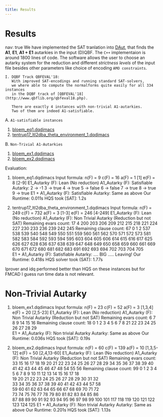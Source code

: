```yaml
---
title: Results
---
```


# Results
nav: true
We have implemented the SAT tranlation into [DAut](https://github.com/arey0pushpa/dcnf-autarky), that finds the **A1**, **E1**, **A1 + E1** autarkies in the input (D)QBF. The `C++` implementaion is around 1800 lines of code. 
The software allows the user to choose an autarky system for the reduction and different *strictness levels* of the input file besides other parameters like choice of encoding `AMO constraints`. 
 
```
I. DQBF Track QBFEVAL'18:
   With improved SAT-encodings and running standard SAT-solvers, 
   we where able to compute the normalforms quite easily for all 334 instances 
   in the DQBF track of [QBFEVAL'18](http://www.qbflib.org/qbfeval18.php).
 
   There are exactly 4 instances with non-trivial A1-autarkies.
   Two of them are indeed A1-satisfiable.
```

A. ``A1-satisfiable instances``
  1. [bloem\_eq1.dqdimacs](https://github.com/arey0pushpa/dcnf-autarky/blob/master/dcnf/examples/bloem_eq1.dqdimacs)
  2. [tentrup17\_ltl2dba\_theta\_environment\_1.dqdimacs](https://github.com/arey0pushpa/dcnf-autarky/blob/master/dcnf/examples/tentrup17_ltl2dba_theta_environment_1.dqdimacs)
  
  
B. ``Non-Trivial A1-Autarkies``
  1. [bloem\_ex1.dqdimacs](https://github.com/arey0pushpa/dcnf-autarky/blob/master/dcnf/examples/bloem_ex1.dqdimacs)
  2. [bloem\_ex2.dqdimacs](https://github.com/arey0pushpa/dcnf-autarky/blob/master/dcnf/examples/bloem_ex2.dqdimacs)

Evaluation: 

1. bloem\_eq1.dqdimacs 
  Input formula: 
    n(F) = 9
    c(F) = 16
    a(F) = 1         [1]
    e(F) = 8         [2-9]
  E1\_Autarky (F): Lean (No reduction)
  A1\_Autarky (F): Satisfiable 
    Autarky: 2 -> -1 
             3 -> true 
						 4 -> true 
						 5 -> false
						 6 -> false
						 7 -> true
						 8 -> true
						 9 -> true
  E1 + A1\_Autarky (F): Satisfiable 
     Autarky: Same as above
  Our Runtime: 0.011s 
  HQS took [SAT]: 1.2s

2. tentrup17\_ltl2dba\_theta\_environment\_1.dqdimacs 
  Input formula: 
    n(F) = 249
    c(F) = 732
    a(F) = 3      [1-3]
    e(F) = 246    [4-249] 
  E1\_Autarky (F): Lean (No reduction)
  A1\_Autarky (F): Non Trivial Autarky (Reduction but not SAT)
    Remaining evars count: 17
			4 200 203 206 209 212 215 218 221 224 227 230 233 236 239 242 245 
    Remaining clause count: 67 
      0	1	2	537	538	539	540	548	549	550	551	559	560	561	562	570	571	
      572	573	581	582	583	584	592	593	594	595	603	604	605	606	614	615	
      616	617	625	626	627	628	636	637	638	639	647	648	649	650	658	659	
      660	661	669	670	671	672	680	681	682	683	691	692	693	694	702	703	
      704	705	 
  E1 + A1\_Autarky (F): Satisfiable 
     Autarky:  .... BIG ..... Leaving! 
  Our Runtime: 0.418s 
  HQS solver took (SAT): 1.77s
  
Iprover and idq performed better than HQS on these instances but for FMCAD I guess
run time data is not relevant.

# Non-Trivial Autarky 

1. bloem_ex1.dqdimacs
  Input formula:
    n(F) = 23
    c(F) = 52 
    a(F) = 3          [1,3,4]
    e(F) = 20         [2,5-23]
  E1_Autarky (F): Lean (No reduction)
  A1_Autarky (F): Non Trivial Autarky (Reduction but not SAT)
    Remaining evars count: 6
      7 8 9 14 15 16 
    Remaining clause count: 18 
			0	1	2	3	4	5	6	7	8	21	22	23	24	25	26	27	28	29	
  	E1 + A1_Autarky (F): Non trivial Autarky 
     Autarky: Same as above
  	Our Runtime: 0.036s 
  	HQS took [SAT]: 0.19s
  
2. bloem_ex2.dqdimacs
  Input formula:
    n(F) = 60
    c(F) = 139 
    a(F) = 10          [1,3,5-12]
    e(F) = 50          [2,4,13-60]
  E1_Autarky (F): Lean (No reduction)
  A1_Autarky (F): Non Trivial Autarky (Reduction but not SAT)
    Remaining evars count: 33
			15 16 17 18 19 20 21 22 23 24 25 26 27 28 29 34 35 
      36 37 38 39 40 41 42 43 44 45 46 47 48 54 55 56 
    Remaining clause count: 99 
			0	1	2	3	4	5	6	7	8	9	10	11	12	13	14	15	16	17	18	
      19	20	21	22	23	24	25	26	27	28	29	30	31	32	
      33	34	35	36	37	38	39	40	41	42	43	44	57	58	
      59	60	61	62	63	64	65	66	67	68	69	70	71	72	
      73	74	75	76	77	78	79	80	81	82	83	84	85	86	
      87	88	89	90	91	92	93	94	95	96	97	98	99	100	
      101	117	118	119	120	121	122	123	124	125	
  	E1 + A1_Autarky (F): Non trivial Autarky 
     Autarky: Same as above
  	Our Runtime: 0.201s 
  	HQS took [SAT]: 1.13s
   
<!--  
```
II. Planted examples for DQCNF:
    We have tested our code against the state of the art DQBF solver 
    [HQS] (https://projects.informatik.uni-freiburg.de/
                  attachments/1009/hqs_2018-08-30.zip).
```
 A. ``A1-satisfible`` 
  1. [planted_A1_50_50_200_40-3_40-4](./files/PlantedA1_DQCNF_50_50_200_40-3_40-4_2.dqdimacs), 0.52s
  2. [planted_A1_50_50_200_200-3_200-4](./files/PlantedA1_DQCNF_50_50_200_200-3_200-4_1.dqdimacs), 0.14s
  3. [Planted_A1_50_50_300_600-3_600-4](./files/PlantedA1_DQCNF_50_50_300_600-3_600-4_1.dqdimacs), 0.37s

 B. ``E1-satisfiable``
   - to be continued...
-->
